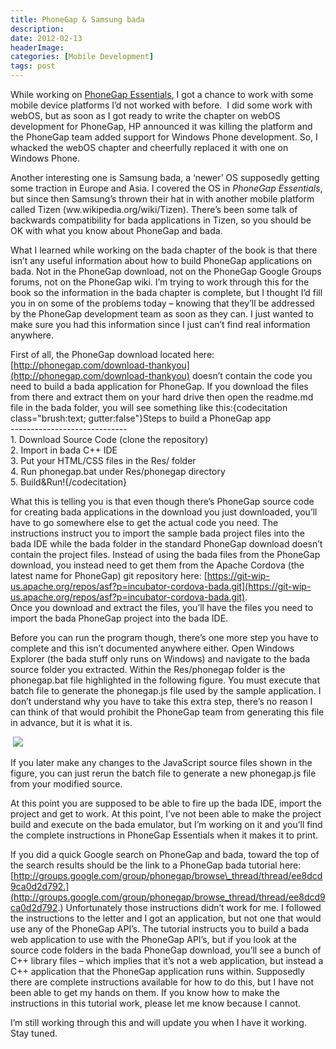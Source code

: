 ```yaml
---
title: PhoneGap & Samsung bada
description: 
date: 2012-02-13
headerImage: 
categories: [Mobile Development]
tags: post
---
```


While working on [PhoneGap Essentials](http://www.phonegapessentials.com), I got a chance to work with some mobile device platforms I’d not worked with before.  I did some work with webOS, but as soon as I got ready to write the chapter on webOS development for PhoneGap, HP announced it was killing the platform and the PhoneGap team added support for Windows Phone development. So, I whacked the webOS chapter and cheerfully replaced it with one on Windows Phone.

Another interesting one is Samsung bada, a ‘newer’ OS supposedly getting some traction in Europe and Asia. I covered the OS in _PhoneGap Essentials_, but since then Samsung’s thrown their hat in with another mobile platform called Tizen (ww.wikipedia.org/wiki/Tizen). There’s been some talk of backwards compatibility for bada applications in Tizen, so you should be OK with what you know about PhoneGap and bada.

What I learned while working on the bada chapter of the book is that there isn’t any useful information about how to build PhoneGap applications on bada. Not in the PhoneGap download, not on the PhoneGap Google Groups forums, not on the PhoneGap wiki. I’m trying to work through this for the book so the information in the bada chapter is complete, but I thought I’d fill you in on some of the problems today – knowing that they’ll be addressed by the PhoneGap development team as soon as they can. I just wanted to make sure you had this information since I just can’t find real information anywhere.

First of all, the PhoneGap download located here: [http://phonegap.com/download-thankyou](http://phonegap.com/download-thankyou) doesn’t contain the code you need to build a bada application for PhoneGap. If you download the files from there and extract them on your hard drive then open the readme.md file in the bada folder, you will see something like this:{codecitation class="brush:text; gutter:false"}Steps to build a PhoneGap app  
\-----------------------------  
1\. Download Source Code (clone the repository)  
2\. Import in bada C++ IDE  
3\. Put your HTML/CSS files in the Res/ folder  
4\. Run phonegap.bat under Res/phonegap directory  
5\. Build&Run!{/codecitation}

What this is telling you is that even though there’s PhoneGap source code for creating bada applications in the download you just downloaded, you’ll have to go somewhere else to get the actual code you need. The instructions instruct you to import the sample bada project files into the bada IDE while the bada folder in the standard PhoneGap download doesn’t contain the project files. Instead of using the bada files from the PhoneGap download, you instead need to get them from the Apache Cordova (the latest name for PhoneGap) git repository here: [https://git-wip-us.apache.org/repos/asf?p=incubator-cordova-bada.git](https://git-wip-us.apache.org/repos/asf?p=incubator-cordova-bada.git).  
Once you download and extract the files, you’ll have the files you need to import the bada PhoneGap project into the bada IDE.

Before you can run the program though, there’s one more step you have to complete and this isn’t documented anywhere either. Open Windows Explorer (the bada stuff only runs on Windows) and navigate to the bada source folder you extracted. Within the Res/phonegap folder is the phonegap.bat file highlighted in the following figure. You must execute that batch file to generate the phonegap.js file used by the sample application. I don’t understand why you have to take this extra step, there’s no reason I can think of that would prohibit the PhoneGap team from generating this file in advance, but it is what it is.

 ![](images/stories/2012/phonegap-bada-1.png)

If you later make any changes to the JavaScript source files shown in the figure, you can just rerun the batch file to generate a new phonegap.js file from your modified source.

At this point you are supposed to be able to fire up the bada IDE, import the project and get to work. At this point, I’ve not been able to make the project build and execute on the bada emulator, but I’m working on it and you’ll find the complete instructions in PhoneGap Essentials when it makes it to print.

If you did a quick Google search on PhoneGap and bada, toward the top of the search results should be the link to a PhoneGap bada tutorial here: [http://groups.google.com/group/phonegap/browse\_thread/thread/ee8dcd9ca0d2d792.](http://groups.google.com/group/phonegap/browse_thread/thread/ee8dcd9ca0d2d792.) Unfortunately those instructions didn’t work for me. I followed the instructions to the letter and I got an application, but not one that would use any of the PhoneGap API’s. The tutorial instructs you to build a bada web application to use with the PhoneGap API’s, but if you look at the source code folders in the bada PhoneGap download, you’ll see a bunch of C++ library files – which implies that it’s not a web application, but instead a C++ application that the PhoneGap application runs within. Supposedly there are complete instructions available for how to do this, but I have not been able to get my hands on them. If you know how to make the instructions in this tutorial work, please let me know because I cannot.

I’m still working through this and will update you when I have it working. Stay tuned.